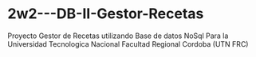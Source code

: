 # 2w2---DB-II-Gestor-Recetas
Proyecto Gestor de Recetas utilizando Base de datos NoSql
Para la Universidad Tecnologica Nacional Facultad Regional Cordoba (UTN FRC)
